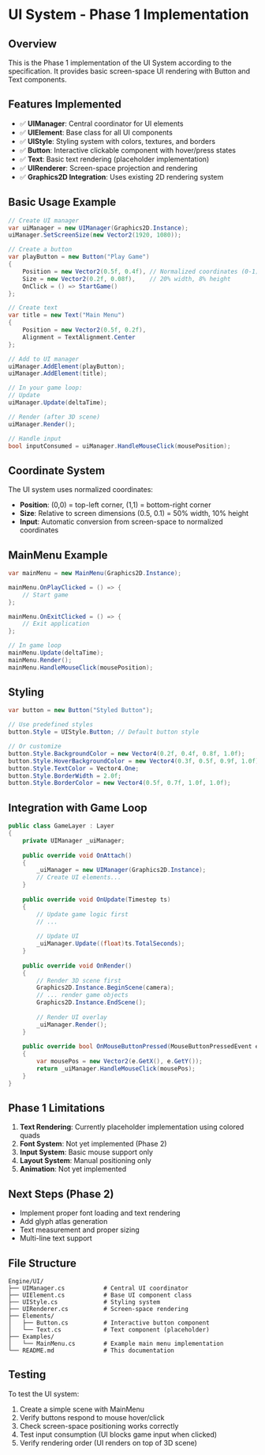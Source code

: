 # UI System - Phase 1 Implementation

## Overview
This is the Phase 1 implementation of the UI System according to the specification. It provides basic screen-space UI rendering with Button and Text components.

## Features Implemented
- ✅ **UIManager**: Central coordinator for UI elements
- ✅ **UIElement**: Base class for all UI components
- ✅ **UIStyle**: Styling system with colors, textures, and borders
- ✅ **Button**: Interactive clickable component with hover/press states
- ✅ **Text**: Basic text rendering (placeholder implementation)
- ✅ **UIRenderer**: Screen-space projection and rendering
- ✅ **Graphics2D Integration**: Uses existing 2D rendering system

## Basic Usage Example

```csharp
// Create UI manager
var uiManager = new UIManager(Graphics2D.Instance);
uiManager.SetScreenSize(new Vector2(1920, 1080));

// Create a button
var playButton = new Button("Play Game")
{
    Position = new Vector2(0.5f, 0.4f), // Normalized coordinates (0-1)
    Size = new Vector2(0.2f, 0.08f),    // 20% width, 8% height
    OnClick = () => StartGame()
};

// Create text
var title = new Text("Main Menu")
{
    Position = new Vector2(0.5f, 0.2f),
    Alignment = TextAlignment.Center
};

// Add to UI manager
uiManager.AddElement(playButton);
uiManager.AddElement(title);

// In your game loop:
// Update
uiManager.Update(deltaTime);

// Render (after 3D scene)
uiManager.Render();

// Handle input
bool inputConsumed = uiManager.HandleMouseClick(mousePosition);
```

## Coordinate System

The UI system uses normalized coordinates:
- **Position**: (0,0) = top-left corner, (1,1) = bottom-right corner
- **Size**: Relative to screen dimensions (0.5, 0.1) = 50% width, 10% height
- **Input**: Automatic conversion from screen-space to normalized coordinates

## MainMenu Example

```csharp
var mainMenu = new MainMenu(Graphics2D.Instance);

mainMenu.OnPlayClicked = () => {
    // Start game
};

mainMenu.OnExitClicked = () => {
    // Exit application  
};

// In game loop
mainMenu.Update(deltaTime);
mainMenu.Render();
mainMenu.HandleMouseClick(mousePosition);
```

## Styling

```csharp
var button = new Button("Styled Button");

// Use predefined styles
button.Style = UIStyle.Button; // Default button style

// Or customize
button.Style.BackgroundColor = new Vector4(0.2f, 0.4f, 0.8f, 1.0f);
button.Style.HoverBackgroundColor = new Vector4(0.3f, 0.5f, 0.9f, 1.0f);
button.Style.TextColor = Vector4.One;
button.Style.BorderWidth = 2.0f;
button.Style.BorderColor = new Vector4(0.5f, 0.7f, 1.0f, 1.0f);
```

## Integration with Game Loop

```csharp
public class GameLayer : Layer
{
    private UIManager _uiManager;
    
    public override void OnAttach()
    {
        _uiManager = new UIManager(Graphics2D.Instance);
        // Create UI elements...
    }
    
    public override void OnUpdate(Timestep ts)
    {
        // Update game logic first
        // ...
        
        // Update UI
        _uiManager.Update((float)ts.TotalSeconds);
    }
    
    public override void OnRender()
    {
        // Render 3D scene first
        Graphics2D.Instance.BeginScene(camera);
        // ... render game objects
        Graphics2D.Instance.EndScene();
        
        // Render UI overlay
        _uiManager.Render();
    }
    
    public override bool OnMouseButtonPressed(MouseButtonPressedEvent e)
    {
        var mousePos = new Vector2(e.GetX(), e.GetY());
        return _uiManager.HandleMouseClick(mousePos);
    }
}
```

## Phase 1 Limitations

1. **Text Rendering**: Currently placeholder implementation using colored quads
2. **Font System**: Not yet implemented (Phase 2)
3. **Input System**: Basic mouse support only
4. **Layout System**: Manual positioning only
5. **Animation**: Not yet implemented

## Next Steps (Phase 2)

- Implement proper font loading and text rendering
- Add glyph atlas generation
- Text measurement and proper sizing
- Multi-line text support

## File Structure

```
Engine/UI/
├── UIManager.cs           # Central UI coordinator
├── UIElement.cs           # Base UI component class
├── UIStyle.cs             # Styling system
├── UIRenderer.cs          # Screen-space rendering
├── Elements/
│   ├── Button.cs          # Interactive button component
│   └── Text.cs            # Text component (placeholder)
├── Examples/
│   └── MainMenu.cs        # Example main menu implementation
└── README.md              # This documentation
```

## Testing

To test the UI system:

1. Create a simple scene with MainMenu
2. Verify buttons respond to mouse hover/click
3. Check screen-space positioning works correctly
4. Test input consumption (UI blocks game input when clicked)
5. Verify rendering order (UI renders on top of 3D scene)